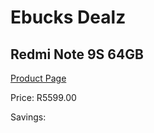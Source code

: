 
# Ebucks Dealz
## Redmi Note 9S 64GB
[Product Page](https://www.ebucks.com/web/shop/productSelected.do?prodId=1149450051&catId=844502363)

Price: R5599.00

Savings: 


	